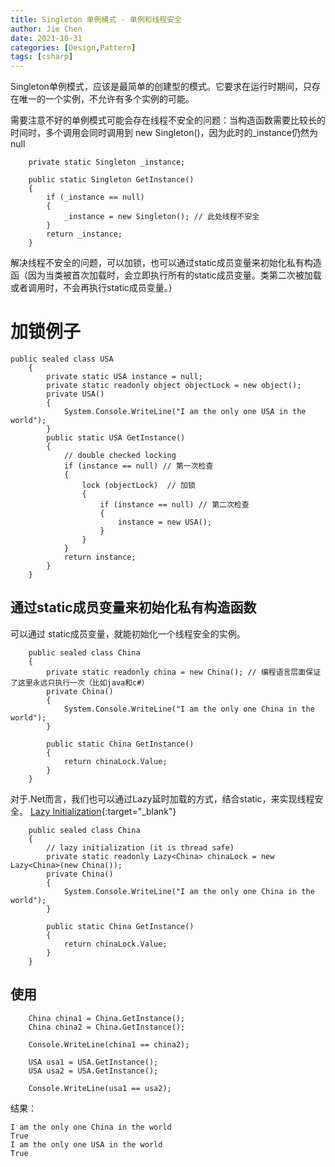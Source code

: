 ```yaml
---
title: Singleton 单例模式 - 单例和线程安全
author: Jie Chen
date: 2021-10-31
categories: [Design,Pattern]
tags: [csharp]
---
```


Singleton单例模式，应该是最简单的创建型的模式。它要求在运行时期间，只存在唯一的一个实例，不允许有多个实例的可能。

需要注意不好的单例模式可能会存在线程不安全的问题：当构造函数需要比较长的时间时，多个调用会同时调用到 new Singleton()，因为此时的_instance仍然为null

~~~
	private static Singleton _instance;
	
	public static Singleton GetInstance()
	{
		if (_instance == null)
		{
			_instance = new Singleton(); // 此处线程不安全
		}
		return _instance;
	}
~~~

解决线程不安全的问题，可以加锁，也可以通过static成员变量来初始化私有构造函（因为当类被首次加载时，会立即执行所有的static成员变量。类第二次被加载或者调用时，不会再执行static成员变量。）

# 加锁例子

~~~
public sealed class USA
    {
        private static USA instance = null;
        private static readonly object objectLock = new object();
        private USA()
        {
            System.Console.WriteLine("I am the only one USA in the world");
        }
        public static USA GetInstance()
        {
            // double checked locking
            if (instance == null) // 第一次检查
            {
                lock (objectLock)  // 加锁
                {
                    if (instance == null) // 第二次检查
                    {
                        instance = new USA();
                    }
                }
            }
            return instance;
        }
    }
~~~


## 通过static成员变量来初始化私有构造函数

可以通过 static成员变量，就能初始化一个线程安全的实例。

~~~
    public sealed class China
    {
        private static readonly china = new China(); // 编程语言层面保证了这里永远只执行一次（比如java和c#）
        private China()
        {
            System.Console.WriteLine("I am the only one China in the world");
        }

        public static China GetInstance()
        {
            return chinaLock.Value;
        }  
    }
~~~

对于.Net而言，我们也可以通过Lazy延时加载的方式，结合static，来实现线程安全。
[Lazy Initialization](https://docs.microsoft.com/en-us/dotnet/framework/performance/lazy-initialization){:target="_blank"}


~~~
    public sealed class China
    {
        // lazy initialization (it is thread safe)
        private static readonly Lazy<China> chinaLock = new Lazy<China>(new China());
        private China()
        {
            System.Console.WriteLine("I am the only one China in the world");
        }

        public static China GetInstance()
        {
            return chinaLock.Value;
        }
    }
~~~

## 使用

~~~
	China china1 = China.GetInstance();
	China china2 = China.GetInstance();

	Console.WriteLine(china1 == china2);

	USA usa1 = USA.GetInstance();
	USA usa2 = USA.GetInstance();

	Console.WriteLine(usa1 == usa2);
~~~

结果：

~~~
I am the only one China in the world
True
I am the only one USA in the world
True
~~~


